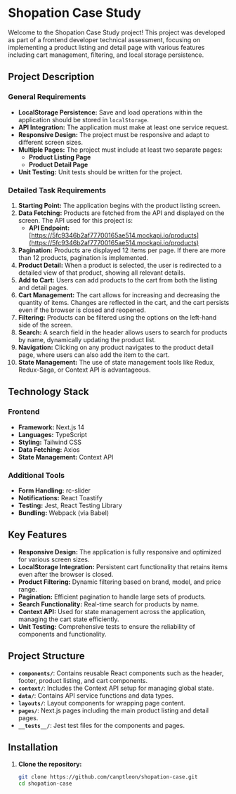 # Shopation Case Study

Welcome to the Shopation Case Study project! This project was developed as part of a frontend developer technical assessment, focusing on implementing a product listing and detail page with various features including cart management, filtering, and local storage persistence.

## Project Description

### General Requirements

- **LocalStorage Persistence:** Save and load operations within the application should be stored in `localStorage`.
- **API Integration:** The application must make at least one service request.
- **Responsive Design:** The project must be responsive and adapt to different screen sizes.
- **Multiple Pages:** The project must include at least two separate pages:
  - **Product Listing Page**
  - **Product Detail Page**
- **Unit Testing:** Unit tests should be written for the project.

### Detailed Task Requirements

1. **Starting Point:** The application begins with the product listing screen.
2. **Data Fetching:** Products are fetched from the API and displayed on the screen. The API used for this project is:
   - **API Endpoint:** [https://5fc9346b2af77700165ae514.mockapi.io/products](https://5fc9346b2af77700165ae514.mockapi.io/products)
3. **Pagination:** Products are displayed 12 items per page. If there are more than 12 products, pagination is implemented.
4. **Product Detail:** When a product is selected, the user is redirected to a detailed view of that product, showing all relevant details.
5. **Add to Cart:** Users can add products to the cart from both the listing and detail pages.
6. **Cart Management:** The cart allows for increasing and decreasing the quantity of items. Changes are reflected in the cart, and the cart persists even if the browser is closed and reopened.
7. **Filtering:** Products can be filtered using the options on the left-hand side of the screen.
8. **Search:** A search field in the header allows users to search for products by name, dynamically updating the product list.
9. **Navigation:** Clicking on any product navigates to the product detail page, where users can also add the item to the cart.
10. **State Management:** The use of state management tools like Redux, Redux-Saga, or Context API is advantageous.

## Technology Stack

### Frontend
- **Framework:** Next.js 14
- **Languages:** TypeScript
- **Styling:** Tailwind CSS
- **Data Fetching:** Axios
- **State Management:** Context API

### Additional Tools
- **Form Handling:** rc-slider
- **Notifications:** React Toastify
- **Testing:** Jest, React Testing Library
- **Bundling:** Webpack (via Babel)

## Key Features

- **Responsive Design:** The application is fully responsive and optimized for various screen sizes.
- **LocalStorage Integration:** Persistent cart functionality that retains items even after the browser is closed.
- **Product Filtering:** Dynamic filtering based on brand, model, and price range.
- **Pagination:** Efficient pagination to handle large sets of products.
- **Search Functionality:** Real-time search for products by name.
- **Context API:** Used for state management across the application, managing the cart state efficiently.
- **Unit Testing:** Comprehensive tests to ensure the reliability of components and functionality.

## Project Structure

- **`components/`**: Contains reusable React components such as the header, footer, product listing, and cart components.
- **`context/`**: Includes the Context API setup for managing global state.
- **`data/`**: Contains API service functions and data types.
- **`layouts/`**: Layout components for wrapping page content.
- **`pages/`**: Next.js pages including the main product listing and detail pages.
- **`__tests__/`**: Jest test files for the components and pages.

## Installation

1. **Clone the repository:**
   ```bash
   git clone https://github.com/canptleon/shopation-case.git
   cd shopation-case
